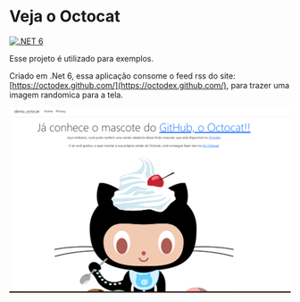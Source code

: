 # Veja o Octocat

[![.NET 6](https://github.com/demolinkedin/demo-web-app/actions/workflows/pipeline.yml/badge.svg)](https://github.com/demolinkedin/demo-web-app/actions/workflows/pipeline.yml)

Esse projeto é utilizado para exemplos.

Criado em .Net 6, essa aplicação consome o feed rss do site: [https://octodex.github.com/](https://octodex.github.com/), para trazer uma imagem randomica para a tela.

![Print](/assets/img/print.png "Print do Site")

